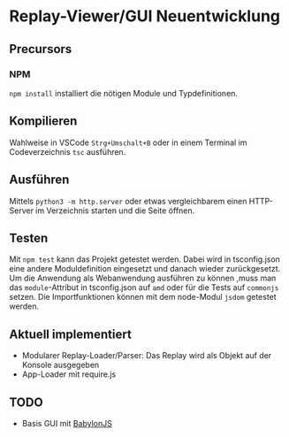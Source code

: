 # Replay-Viewer/GUI Neuentwicklung

## Precursors

### NPM

`npm install` installiert die nötigen Module und Typdefinitionen.

## Kompilieren

Wahlweise in VSCode `Strg+Umschalt+B` oder in einem Terminal im Codeverzeichnis
`tsc` ausführen.

## Ausführen

Mittels `python3 -m http.server` oder etwas vergleichbarem einen HTTP-Server im
Verzeichnis starten und die Seite öffnen.

## Testen

Mit `npm test` kann das Projekt getestet werden.
Dabei wird in tsconfig.json eine andere Moduldefinition eingesetzt und danach wieder zurückgesetzt.
Um die Anwendung als Webanwendung ausführen zu können ,muss man das `module`-Attribut in tsconfig.json auf `amd` oder für die Tests auf `commonjs` setzen.
Die Importfunktionen können mit dem node-Modul `jsdom` getestet werden.

## Aktuell implementiert

* Modularer Replay-Loader/Parser: Das Replay wird als Objekt auf der Konsole ausgegeben
* App-Loader mit require.js

## TODO

* Basis GUI mit [BabylonJS](http://www.babylonjs.com/)
